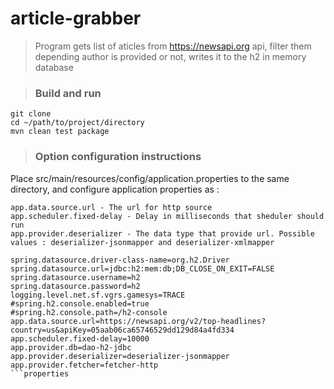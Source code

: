 # article-grabber
> Program gets list of aticles from https://newsapi.org api, filter them depending author is provided or not, writes it to the h2 in memory database

> ### Build and run 
```
git clone 
cd ~/path/to/project/directory
mvn clean test package
```


> ### Option configuration instructions

 Place src/main/resources/config/application.properties to the same directory, and configure application properties as : 
 ```
 app.data.source.url - The url for http source
 app.scheduler.fixed-delay - Delay in milliseconds that sheduler should run
 app.provider.deserializer - The data type that provide url. Possible values : deserializer-jsonmapper and deserializer-xmlmapper
 ```
 ```properties
 spring.datasource.driver-class-name=org.h2.Driver
 spring.datasource.url=jdbc:h2:mem:db;DB_CLOSE_ON_EXIT=FALSE
 spring.datasource.username=h2
 spring.datasource.password=h2
 logging.level.net.sf.vgrs.gamesys=TRACE
 #spring.h2.console.enabled=true
 #spring.h2.console.path=/h2-console
 app.data.source.url=https://newsapi.org/v2/top-headlines?country=us&apiKey=05aab06ca65746529dd129d84a4fd334
 app.scheduler.fixed-delay=10000
 app.provider.db=dao-h2-jdbc
 app.provider.deserializer=deserializer-jsonmapper
 app.provider.fetcher=fetcher-http
```properties
